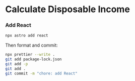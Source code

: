 # Calculate Disposable Income

### Add React

```sh
npx astro add react
```

Then format and commit:

```sh
npx prettier --write .
git add package-lock.json
git add -p
git add .
git commit -m "chore: add React"
```
